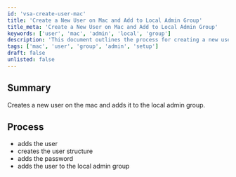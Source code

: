```yaml
---
id: 'vsa-create-user-mac'
title: 'Create a New User on Mac and Add to Local Admin Group'
title_meta: 'Create a New User on Mac and Add to Local Admin Group'
keywords: ['user', 'mac', 'admin', 'local', 'group']
description: 'This document outlines the process for creating a new user on a Mac system and adding that user to the local admin group. It includes steps for user creation, password setup, and group assignment.'
tags: ['mac', 'user', 'group', 'admin', 'setup']
draft: false
unlisted: false
---
```

## Summary

Creates a new user on the mac and adds it to the local admin group.

## Process

- adds the user
- creates the user structure
- adds the password
- adds the user to the local admin group

